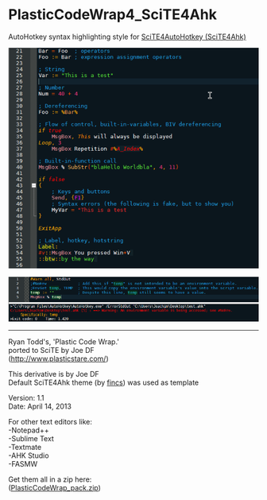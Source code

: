 PlasticCodeWrap4_SciTE4Ahk
==========================
AutoHotkey syntax highlighting style for [SciTE4AutoHotkey (SciTE4Ahk)](http://www.autohotkey.net/~fincs/SciTE4AutoHotkey_3/web/)

![Screenshot](/PlasticCodeWrap.style.preview.png "Screenshot")

![Screenshot](/PlasticCodeWrap.style.output.preview.png "Screenshot")

--------------------------

Ryan Todd's, 'Plastic Code Wrap.'                                                   
ported to SciTE by Joe DF                              
(http://www.plasticstare.com/)   

This derivative is by Joe DF    
Default SciTE4Ahk theme (by [fincs](http://github.com/fincs/ "fincs")) was used as template

Version: 1.1                                                                         
Date: April 14, 2013

For other text editors like:                  
-Notepad++    
-Sublime Text     
-Textmate       
-AHK Studio  
-FASMW     
     
Get them all in a zip here:       
([PlasticCodeWrap_pack.zip](PlasticCodeWrap_pack.zip?raw=true))